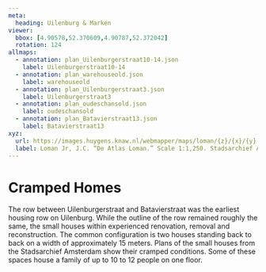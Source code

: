 ```yaml
---
meta:
  heading: Uilenburg & Marken
viewer:
  bbox: [4.90578,52.370609,4.90787,52.372042]
  rotation: 124
allmaps:
  - annotation: plan_Uilenburgerstraat10-14.json
    label: Uilenburgerstraat10-14
  - annotation: plan_warehouseold.json
    label: warehouseold
  - annotation: plan_Uilenburgerstraat3.json
    label: Uilenburgerstraat3
  - annotation: plan_oudeschansold.json
    label: oudeschansold
  - annotation: plan_Batavierstraat13.json
    label: Batavierstraat13
xyz:
  url: https://images.huygens.knaw.nl/webmapper/maps/loman/{z}/{x}/{y}.jpeg
  label: Loman Jr, J.C. “De Atlas Loman.” Scale 1:1,250. Stadsarchief Amsterdam. Published in Amsterdam by JC Loman, Jr. and printed in The Hague by J. Smulders & Co, 1876. Orientation; north up.
---
```

# Cramped Homes
The row between Uilenburgerstraat and Batavierstraat was the earliest housing row on Uilenburg. While the outline of the row remained roughly the same, the small houses within experienced renovation, removal and reconstruction. The common configuration is two houses standing back to back on a width of approximately 15 meters. Plans of the small houses from the Stadsarchief Amsterdam show their cramped conditions. Some of these spaces house a family of up to 10 to 12 people on one floor.
